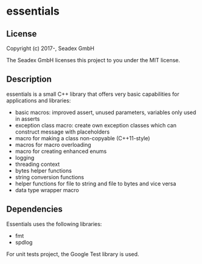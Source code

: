 # essentials

## License

Copyright (c) 2017-, Seadex GmbH

The Seadex GmbH licenses this project to you under the MIT license.

## Description

essentials is a small C++ library that offers very basic capabilities for applications and libraries:

* basic macros: improved assert, unused parameters, variables only used in asserts
* exception class macro: create own exception classes which can construct message with placeholders
* macro for making a class non-copyable (C++11-style)
* macros for macro overloading
* macro for creating enhanced enums
* logging
* threading context
* bytes helper functions
* string conversion functions
* helper functions for file to string and file to bytes and vice versa
* data type wrapper macro


## Dependencies

Essentials uses the following libraries:

* fmt
* spdlog

For unit tests project, the Google Test  library is used.
